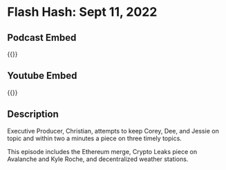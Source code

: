 # Flash Hash: Sept 11, 2022



## Podcast Embed
{{<podcast-embed url="https://embed.sounder.fm/play/467718">}}

## Youtube Embed
{{<youtube yJC7BcDhdXg>}}

## Description
Executive Producer, Christian, attempts to keep Corey, Dee, and Jessie on topic and within two a minutes a piece on three timely topics.

This episode includes the Ethereum merge, Crypto Leaks piece on Avalanche and Kyle Roche, and decentralized weather stations.
